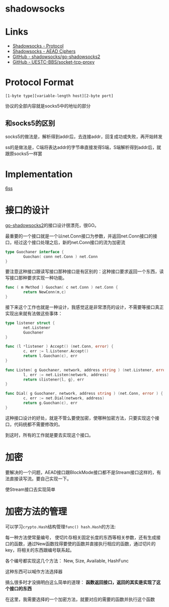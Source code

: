 # shadowsocks

# Links

* [Shadowsocks - Protocol](https://shadowsocks.org/en/spec/Protocol.html)
* [Shadowsocks - AEAD Ciphers](https://shadowsocks.org/en/spec/AEAD-Ciphers.html)
* [GitHub - shadowsocks/go-shadowsocks2](https://github.com/shadowsocks/go-shadowsocks2)
* [GitHub - UESTC-BBS/socket-tcp-proxy](https://github.com/UESTC-BBS/socket-tcp-proxy)

# Protocol Format

```
[1-byte type][variable-length host][2-byte port]
```

协议的全部内容就是socks5中的地址的部分

## 和socks5的区别

socks5的做法是，解析得到addr后，去连接addr，回复成功或失败，再开始转发

ss的是做法是，C端将表达addr的字节串直接发得S端，S端解析得到addr后，就跟原socks5一样罢

# Implementation

[6ss](https://github.com/iofxl/practisego/tree/master/06ss)

# 接口的设计

[go-shadowsocks2](https://github.com/shadowsocks/go-shadowsocks2)的接口设计很漂亮，很GO。

最重要的一个接口就是一个以net.Conn接口为参数，并返回net.Conn接口的接口，经过这个接口处理之后，新的net.Conn接口的流为加密流

```go
type Guochaner interface {                                                                                                                                                             
        Guochan( conn net.Conn ) net.Conn                                                                                                                                              
} 
```

要注意这种接口跟读写接口那种接口是有区别的：这种接口要求返回一个东西，读写接口那种要求实现一种功能。

```go
func ( m Method ) Guochan( c net.Conn ) net.Conn {                                                                                                                                     
        return NewConn(m,c)                                                                                                                                                            
} 
```

接下来这个工作也就是一种设计，我感觉这是非常漂亮的设计，不需要等接口真正实现出来就有法做这些事体：

```go
type listener struct {                                                                                                                                                                 
        net.Listener                                                                                                                                                                   
        Guochaner                                                                                                                                                                      
}                                                                                                                                                                                      
                                                                                                                                                                                       
func (l *listener ) Accept() (net.Conn, error) {                                                                                                                                       
        c, err := l.Listener.Accept()                                                                                                                                                  
        return l.Guochan(c), err                                                                                                                                                       
}                                                                                                                                                                                      
                                                                                                                                                                                       
func Listen( g Guochaner, network, address string ) (net.Listener, error ) {                                                                                                           
        l, err := net.Listen(network, address)                                                                                                                                         
        return &listener{l, g}, err                                                                                                                                                    
}                                                                                                                                                                                      
                                                                                                                                                                                       
func Dial( g Guochaner, network, address string ) (net.Conn, error ) {                                                                                                                 
        c, err := net.Dial(network, address)                                                                                                                                           
        return g.Guochan(c), err                                                                                                                                                       
} 
```

这种接口设计的好处，就是不管么要使加密，使哪种加密方法，只要实现这个接口，代码统都不需要修改的。

到这时，所有的工作就是要去实现这个接口。

# 加密

要解决的一个问题，AEAD接口跟BlockMode接口都不是Stream接口这样的，有法直接读写流。要自己实现一下。

使Stream接口去实现简单

# 加密方法的管理

可以学习`crypto.Hash`结构管理`func() hash.Hash`的方法:

每一种方法使常量编号， 使切片存相关固定长度的东西等相关参数，还有生成接口的函数，通过New函数找得要使的函数并直接执行相应的函数，通过切片的key，将相关的东西跟编号联系起。

各个编号都实现这几个方法： New, Size, Available, HashFunc

这种东西可以喊作方法选择器

搞么很多时才没搞明白这么简单的道理： **函数返回接口，返回的其实是实现了这个接口的东西**

在这里，我需要选择的一个加密方法，就要对应的需要的函数并执行这个函数
